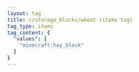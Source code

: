 ```yaml
---
layout: tag
title: c/storage_blocks/wheat (items tag)
tag_type: items
tag_content: {
  "values": [
    "minecraft:hay_block"
  ]
}
---
```

